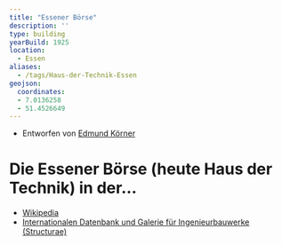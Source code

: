 ```yaml
---
title: "Essener Börse"
description: ''
type: building
yearBuild: 1925
location:
  - Essen
aliases:
  - /tags/Haus-der-Technik-Essen
geojson:
  coordinates:
  - 7.0136258
  - 51.4526649
---
```


* Entworfen von [Edmund Körner](/tags/Edmund-Körner)

# Die Essener Börse (heute Haus der Technik) in der...
* [Wikipedia](https://de.wikipedia.org/wiki/Haus_der_Technik_(Essen))
* [Internationalen Datenbank und Galerie für Ingenieurbauwerke (Structurae)](https://structurae.net/de/bauwerke/haus-der-technik)
